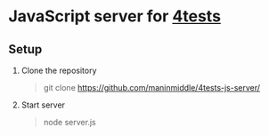 # JavaScript server for [4tests](https://github.com/maninmiddle/4tests-MVVM)

## Setup
1. Сlone the repository
   > git clone https://github.com/maninmiddle/4tests-js-server/
2. Start server
   > node server.js
